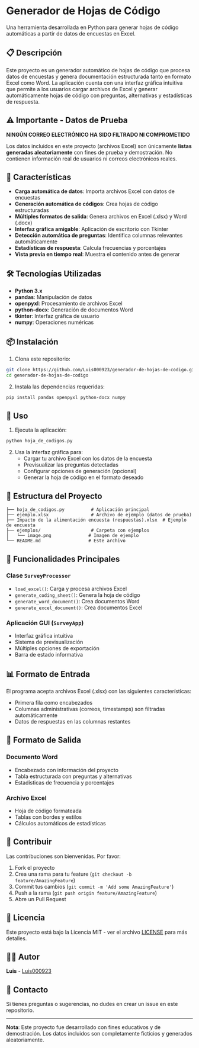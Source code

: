 # Generador de Hojas de Código

Una herramienta desarrollada en Python para generar hojas de código automáticas a partir de datos de encuestas en Excel.

## 📋 Descripción

Este proyecto es un generador automático de hojas de código que procesa datos de encuestas y genera documentación estructurada tanto en formato Excel como Word. La aplicación cuenta con una interfaz gráfica intuitiva que permite a los usuarios cargar archivos de Excel y generar automáticamente hojas de código con preguntas, alternativas y estadísticas de respuesta.

## ⚠️ Importante - Datos de Prueba

**NINGÚN CORREO ELECTRÓNICO HA SIDO FILTRADO NI COMPROMETIDO**

Los datos incluidos en este proyecto (archivos Excel) son únicamente **listas generadas aleatoriamente** con fines de prueba y demostración. No contienen información real de usuarios ni correos electrónicos reales.

## 🚀 Características

- **Carga automática de datos**: Importa archivos Excel con datos de encuestas
- **Generación automática de códigos**: Crea hojas de código estructuradas
- **Múltiples formatos de salida**: Genera archivos en Excel (.xlsx) y Word (.docx)
- **Interfaz gráfica amigable**: Aplicación de escritorio con Tkinter
- **Detección automática de preguntas**: Identifica columnas relevantes automáticamente
- **Estadísticas de respuesta**: Calcula frecuencias y porcentajes
- **Vista previa en tiempo real**: Muestra el contenido antes de generar

## 🛠️ Tecnologías Utilizadas

- **Python 3.x**
- **pandas**: Manipulación de datos
- **openpyxl**: Procesamiento de archivos Excel
- **python-docx**: Generación de documentos Word
- **tkinter**: Interfaz gráfica de usuario
- **numpy**: Operaciones numéricas

## 📦 Instalación

1. Clona este repositorio:
```bash
git clone https://github.com/Luis000923/generador-de-hojas-de-codigo.git
cd generador-de-hojas-de-codigo
```

2. Instala las dependencias requeridas:
```bash
pip install pandas openpyxl python-docx numpy
```

## 🎯 Uso

1. Ejecuta la aplicación:
```bash
python hoja_de_codigos.py
```

2. Usa la interfaz gráfica para:
   - Cargar tu archivo Excel con los datos de la encuesta
   - Previsualizar las preguntas detectadas
   - Configurar opciones de generación (opcional)
   - Generar la hoja de código en el formato deseado

## 📁 Estructura del Proyecto

```
├── hoja_de_codigos.py          # Aplicación principal
├── ejemplo.xlsx                # Archivo de ejemplo (datos de prueba)
├── Impacto de la alimentación encuesta (respuestas).xlsx  # Ejemplo de encuesta
├── ejemplos/                   # Carpeta con ejemplos
│   └── image.png              # Imagen de ejemplo
└── README.md                  # Este archivo
```

## 🔧 Funcionalidades Principales

### Clase `SurveyProcessor`
- `load_excel()`: Carga y procesa archivos Excel
- `generate_coding_sheet()`: Genera la hoja de código
- `generate_word_document()`: Crea documentos Word
- `generate_excel_document()`: Crea documentos Excel

### Aplicación GUI (`SurveyApp`)
- Interfaz gráfica intuitiva
- Sistema de previsualización
- Múltiples opciones de exportación
- Barra de estado informativa

## 📊 Formato de Entrada

El programa acepta archivos Excel (.xlsx) con las siguientes características:
- Primera fila como encabezados
- Columnas administrativas (correos, timestamps) son filtradas automáticamente
- Datos de respuestas en las columnas restantes

## 📄 Formato de Salida

### Documento Word
- Encabezado con información del proyecto
- Tabla estructurada con preguntas y alternativas
- Estadísticas de frecuencia y porcentajes

### Archivo Excel
- Hoja de código formateada
- Tablas con bordes y estilos
- Cálculos automáticos de estadísticas

## 🤝 Contribuir

Las contribuciones son bienvenidas. Por favor:

1. Fork el proyecto
2. Crea una rama para tu feature (`git checkout -b feature/AmazingFeature`)
3. Commit tus cambios (`git commit -m 'Add some AmazingFeature'`)
4. Push a la rama (`git push origin feature/AmazingFeature`)
5. Abre un Pull Request

## 📝 Licencia

Este proyecto está bajo la Licencia MIT - ver el archivo [LICENSE](LICENSE) para más detalles.

## 👨‍💻 Autor

**Luis** - [Luis000923](https://github.com/Luis000923)

## 📧 Contacto

Si tienes preguntas o sugerencias, no dudes en crear un issue en este repositorio.

---

**Nota**: Este proyecto fue desarrollado con fines educativos y de demostración. Los datos incluidos son completamente ficticios y generados aleatoriamente.